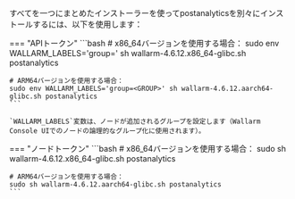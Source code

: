 すべてを一つにまとめたインストーラーを使ってpostanalyticsを別々にインストールするには、以下を使用します：

=== "APIトークン"
    ```bash
    # x86_64バージョンを使用する場合：
    sudo env WALLARM_LABELS='group=<GROUP>' sh wallarm-4.6.12.x86_64-glibc.sh postanalytics

    # ARM64バージョンを使用する場合：
    sudo env WALLARM_LABELS='group=<GROUP>' sh wallarm-4.6.12.aarch64-glibc.sh postanalytics
    ```        

    `WALLARM_LABELS`変数は、ノードが追加されるグループを設定します（Wallarm Console UIでのノードの論理的なグループ化に使用されます）。

=== "ノードトークン"
    ```bash
    # x86_64バージョンを使用する場合：
    sudo sh wallarm-4.6.12.x86_64-glibc.sh postanalytics

    # ARM64バージョンを使用する場合：
    sudo sh wallarm-4.6.12.aarch64-glibc.sh postanalytics
    ```